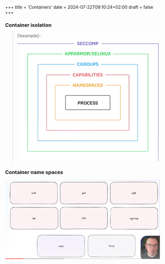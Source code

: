 +++
title = 'Containers'
date = 2024-07-22T09:10:24+02:00
draft = false
+++

    

### Container isolation 
>[!example]-
![Pasted_image_20240509113313.png](/static/Pasted_image_20240509113313.png)






### Container name spaces 
![Pasted_image_20240509113631.png](/static/Pasted_image_20240509113631.png)

